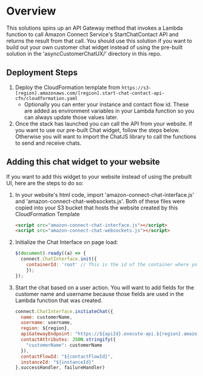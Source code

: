 # Overview

This solutions spins up an API Gateway method that invokes a Lambda function to call Amazon Connect Service's StartChatContact API and returns the result from that call. You should use this solution if you want to build out your own customer chat widget instead of using the pre-built solution in the 'asyncCustomerChatUX/' directory in this repo. 

## Deployment Steps

1) Deploy the CloudFormation template from `https://s3-[region].amazonaws.com/[region].start-chat-contact-api-cfn/cloudformation.yaml`
    - Optionally you can enter your instance and contact flow id. These are added as environment variables in your Lambda function so you can always update those values later.
2) Once the stack has launched you can call the API from your website. If you want to use our pre-built Chat widget, follow the steps below. Otherwise you will want to import the ChatJS library to call the functions to send and receive chats.

## Adding this chat widget to your website

If you want to add this widget to your website instead of using the prebuilt UI, here are the steps to do so:

1. In your website's html code, import 'amazon-connect-chat-interface.js' and 'amazon-connect-chat-websockets.js'. Both of these files were copied into your S3 bucket that hosts the website created by this CloudFormation Template

    ```html
    <script src="amazon-connect-chat-interface.js"></script>
    <script src="amazon-connect-chat-websockets.js"></script>
    ```

2. Initialize the Chat Interface on page load:

    ```js
    $(document).ready((a) => {
      connect.ChatInterface.init({
        containerId: 'root' // This is the id of the container where you want the widget to reside
        });
    });
    ```

3. Start the chat based on a user action. You will want to add fields for the customer name and username because those fields are used in the Lambda function that was created.

    ```js
    connect.ChatInterface.initiateChat({
      name: customerName,
      username: username,
      region: ${region},
      apiGatewayEndpoint: "https://${apiId}.execute-api.${region}.amazonaws.com/Prod",
      contactAttributes: JSON.stringify({
        "customerName": customerName
      }),
      contactFlowId: "${contactFlowId}",
      instanceId: "${instanceId}"
    },successHandler, failureHandler)
    ```
